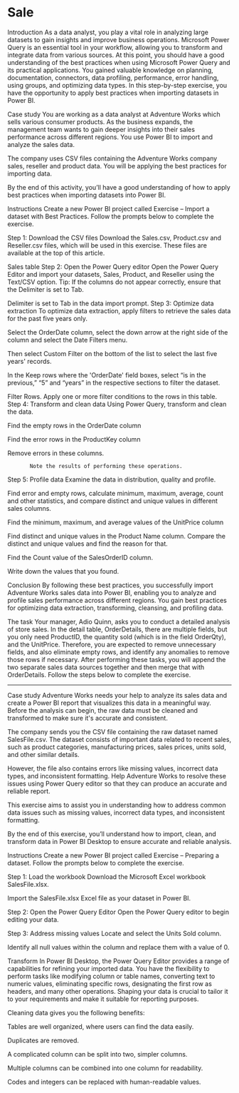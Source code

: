 # Sale
Introduction
As a data analyst, you play a vital role in analyzing large datasets to gain insights and improve business operations. Microsoft Power Query is an essential tool in your workflow, allowing you to transform and integrate data from various sources. At this point, you should have a good understanding of the best practices when using Microsoft Power Query and its practical applications. You gained valuable knowledge on planning, documentation, connectors, data profiling, performance, error handling, using groups, and optimizing data types. In this step-by-step exercise, you have the opportunity to apply best practices when importing datasets in Power BI.

Case study
You are working as a data analyst at Adventure Works which sells various consumer products. As the business expands, the management team wants to gain deeper insights into their sales performance across different regions. You use Power BI to import and analyze the sales data.

The company uses CSV files containing the Adventure Works company sales, reseller and product data. You will be applying the best practices for importing data.

By the end of this activity, you’ll have a good understanding of how to apply best practices when importing datasets into Power BI.

Instructions
Create a new Power BI project called Exercise – Import a dataset with Best Practices. Follow the prompts below to complete the exercise.

Step 1: Download the CSV files
Download the Sales.csv, Product.csv and Reseller.csv  files, which will be used in this exercise. These files are available at the top of this article.

Sales table
Step 2: Open the Power Query editor
Open the Power Query Editor and import your datasets, Sales, Product, and Reseller using the Text/CSV option.
Tip: If the columns do not appear correctly, ensure that the Delimiter is set to Tab.

Delimiter is set to Tab in the data import prompt.
Step 3: Optimize data extraction
To optimize data extraction, apply filters to retrieve the sales data for the past five years only.

Select the OrderDate column, select the down arrow at the right side of the column and select the Date Filters menu. 

Then select Custom Filter on the bottom of the list to select the last five years' records.

In the Keep rows where the 'OrderDate' field boxes, select “is in the previous,” “5” and “years” in the respective sections to filter the dataset.

Filter Rows. Apply one or more filter conditions to the rows in this table.
Step 4: Transform and clean data
Using Power Query, transform and clean the data.

Find the empty rows in the OrderDate column

Find the error rows in the ProductKey column

Remove errors in these columns.

           Note the results of performing these operations.

Step 5: Profile data
Examine the data in distribution, quality and profile. 

Find error and empty rows, calculate minimum, maximum, average, count and other statistics, and compare distinct and unique values in different sales columns.

Find the minimum, maximum, and average values of the UnitPrice column

Find distinct and unique values in the Product Name column. Compare the distinct and unique values and find the reason for that.

Find the Count value of the SalesOrderID column.

Write down the values that you found.

Conclusion
By following these best practices, you successfully import Adventure Works sales data into Power BI, enabling you to analyze and profile sales performance across different regions. You gain best practices for optimizing data extraction, transforming, cleansing, and profiling data.




The task
Your manager, Adio Quinn, asks you to conduct a detailed analysis of store sales. In the detail table, OrderDetails, there are multiple fields, but you only need ProductID, the quantity sold (which is in the field OrderQty), and the UnitPrice. Therefore, you are expected to remove unnecessary fields, and also eliminate empty rows, and identify any anomalies to remove those rows if necessary. After performing these tasks, you will append the two separate sales data sources together and then merge that with OrderDetails. Follow the steps below to complete the exercise.


**************************************************************************
Case study
Adventure Works needs your help to analyze its sales data and create a Power BI report that visualizes this data in a meaningful way. Before the analysis can begin, the raw data must be cleaned and transformed to make sure it's accurate and consistent.

The company sends you the CSV file containing the raw dataset named SalesFile.csv. The dataset consists of important data related to recent sales, such as product categories, manufacturing prices, sales prices, units sold, and other similar details.

However, the file also contains errors like missing values, incorrect data types, and inconsistent formatting. Help Adventure Works to resolve these issues using Power Query editor so that they can produce an accurate and reliable report.

This exercise aims to assist you in understanding how to address common data issues such as missing values, incorrect data types, and inconsistent formatting.

By the end of this exercise, you’ll understand how to import, clean, and transform data in Power BI Desktop to ensure accurate and reliable analysis.

Instructions
Create a new Power BI project called Exercise – Preparing a dataset. Follow the prompts below to complete the exercise.

Step 1: Load the workbook
Download the Microsoft Excel workbook SalesFile.xlsx.

Import the SalesFile.xlsx Excel file as your dataset in Power BI.

Step 2: Open the Power Query Editor
Open the Power Query editor to begin editing your data.

Step 3: Address missing values
Locate and select the Units Sold column. 

Identify all null values within the column and replace them with a value of 0. 


Transform
In Power BI Desktop, the Power Query Editor provides a range of capabilities for refining your imported data. You have the flexibility to perform tasks like modifying column or table names, converting text to numeric values, eliminating specific rows, designating the first row as headers, and many other operations. Shaping your data is crucial to tailor it to your requirements and make it suitable for reporting purposes.

Cleaning data gives you the following benefits:

Tables are well organized, where users can find the data easily.

Duplicates are removed.

A complicated column can be split into two, simpler columns.

Multiple columns can be combined into one column for readability.

Codes and integers can be replaced with human-readable values.

